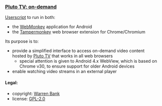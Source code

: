 ### [Pluto TV: on-demand](https://github.com/warren-bank/crx-Pluto-TV/tree/on-demand/webmonkey-userscript/es5)

[Userscript](https://github.com/warren-bank/crx-Pluto-TV/raw/on-demand/webmonkey-userscript/es5/webmonkey-userscript/Pluto-TV.user.js) to run in both:
* the [WebMonkey](https://github.com/warren-bank/Android-WebMonkey) application for Android
* the [Tampermonkey](https://chrome.google.com/webstore/detail/tampermonkey/dhdgffkkebhmkfjojejmpbldmpobfkfo) web browser extension for Chrome/Chromium

Its purpose is to:
* provide a simplified interface to access on-demand video content hosted by [Pluto TV](https://pluto.tv/on-demand) that works in all web browsers
  - special attention is given to Android 4.x WebView, which is based on Chrome v30, to ensure support for older Android devices
* enable watching video streams in an external player

#### Legal:

* copyright: [Warren Bank](https://github.com/warren-bank)
* license: [GPL-2.0](https://www.gnu.org/licenses/old-licenses/gpl-2.0.txt)
